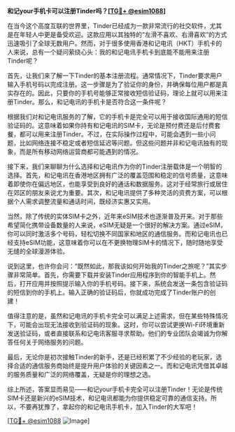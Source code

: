 **和记your手机卡可以注册Tinder吗？[[TG💪+ @esim1088](https://t.me/s/esim1088)]**

在当今这个高度互联的世界里，Tinder已经成为一款非常流行的社交软件，尤其是在年轻人中更是备受欢迎。这款应用以其独特的“左滑不喜欢、右滑喜欢”的方式迅速吸引了全球无数用户。然而，对于很多使用香港和记电讯（HKT）手机卡的人来说，总有一个疑问萦绕心头：我的和记电讯手机卡到底能不能用来注册Tinder呢？

首先，让我们来了解一下Tinder的基本注册流程。通常情况下，Tinder要求用户输入手机号码以完成注册。这一步骤是为了验证你的身份，并确保每位用户都是真实存在的。因此，只要你的手机号能够正常接收短信验证码，理论上就可以用来注册Tinder。那么，和记电讯的手机卡是否符合这一条件呢？

根据我们对和记电讯服务的了解，它的手机卡是完全可以用于接收国际通用的短信验证码的。这意味着如果你持有和记电讯的SIM卡，无论是预付费还是后付费套餐，都可以用来注册Tinder。不过，在实际操作过程中，可能会遇到一些小问题，比如网络连接不稳定或者短信延迟等问题。但这些问题并非和记电讯独有的现象，而是所有移动网络运营商都可能遇到的情况。

接下来，我们来聊聊为什么选择和记电讯作为你的Tinder注册载体是一个明智的选择。首先，和记电讯在香港地区拥有广泛的覆盖范围和稳定的信号质量，这意味着即使你在偏远地区，也能享受到良好的通话和数据服务。这对于经常旅行或居住在郊区的朋友来说尤为重要。其次，和记电讯提供了多种灵活的资费方案，可以根据个人需求调整流量和通话时间，既经济实惠又实用。

当然，除了传统的实体SIM卡之外，近年来eSIM技术也逐渐普及开来。对于那些希望简化携带设备数量的人来说，eSIM无疑是一个很好的解决方案。通过eSIM，你可以同时激活多个号码，轻松切换不同国家和地区的通信服务。而和记电讯也已经支持eSIM功能，这意味着你可以在不更换物理SIM卡的情况下，随时随地享受无缝的全球漫游体验。

说到这里，也许你会问：“既然如此，那我该如何开始我的Tinder之旅呢？”其实步骤非常简单。首先，你需要下载并安装Tinder应用程序到你的智能手机上。然后，打开应用并按照提示输入你的手机号码。接下来，系统会发送一条包含验证码的短信到你的手机上。输入正确的验证码后，你就成功完成了Tinder账户的创建！

值得注意的是，虽然和记电讯的手机卡完全可以满足上述需求，但在某些特殊情况下，可能会出现无法接收到验证码的现象。这时，你可以尝试更换Wi-Fi环境重新发送验证码，或者直接联系和记电讯客服寻求帮助。他们的专业团队会竭诚为你解答任何关于网络服务的问题。

最后，无论你是初次接触Tinder的新手，还是已经积累了不少经验的老玩家，选择合适的通信服务商始终是提升用户体验的关键因素之一。而和记电讯凭借其卓越的服务质量和广泛的网络覆盖，无疑是你的理想之选。

综上所述，答案显而易见——和记your手机卡完全可以注册Tinder！无论是传统SIM卡还是新兴的eSIM技术，和记电讯都能为你提供稳定可靠的通信支持。所以，不要再犹豫了，拿起你的和记电讯手机卡，加入Tinder的大军吧！

[[TG💪+ @esim1088](https://t.me/s/esim1088) ![Image](https://i.postimg.cc/4NQfJmqS/Snipaste-2025-05-13-00-14-12.png)]